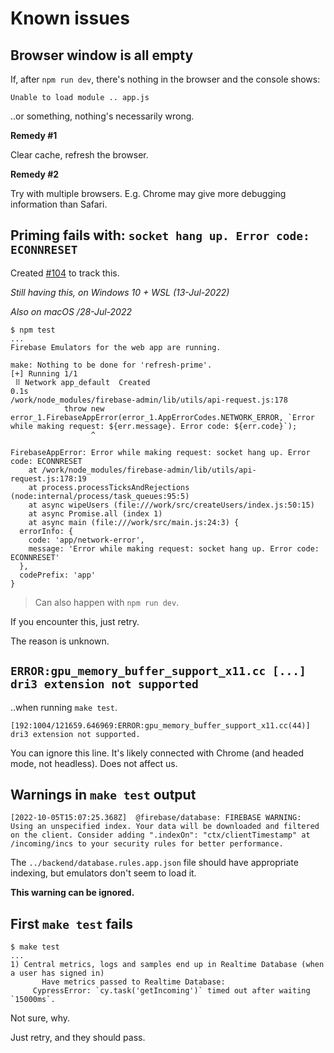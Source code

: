 # Known issues


## Browser window is all empty

If, after `npm run dev`, there's nothing in the browser and the console shows:

`Unable to load module .. app.js`

..or something, nothing's necessarily wrong.

**Remedy #1**

Clear cache, refresh the browser.

**Remedy #2**

Try with multiple browsers. E.g. Chrome may give more debugging information than Safari.


## Priming fails with: `socket hang up. Error code: ECONNRESET` 

Created [#104](https://github.com/akauppi/GroundLevel-firebase-es/issues/104) to track this.

*Still having this, on Windows 10 + WSL (13-Jul-2022)* 

*Also on macOS /28-Jul-2022*

```
$ npm test
...
Firebase Emulators for the web app are running.

make: Nothing to be done for 'refresh-prime'.
[+] Running 1/1
 ⠿ Network app_default  Created                                                                                                                                                                                   0.1s
/work/node_modules/firebase-admin/lib/utils/api-request.js:178
            throw new error_1.FirebaseAppError(error_1.AppErrorCodes.NETWORK_ERROR, `Error while making request: ${err.message}. Error code: ${err.code}`);
                  ^

FirebaseAppError: Error while making request: socket hang up. Error code: ECONNRESET
    at /work/node_modules/firebase-admin/lib/utils/api-request.js:178:19
    at process.processTicksAndRejections (node:internal/process/task_queues:95:5)
    at async wipeUsers (file:///work/src/createUsers/index.js:50:15)
    at async Promise.all (index 1)
    at async main (file:///work/src/main.js:24:3) {
  errorInfo: {
    code: 'app/network-error',
    message: 'Error while making request: socket hang up. Error code: ECONNRESET'
  },
  codePrefix: 'app'
}
```

>Can also happen with `npm run dev`.

If you encounter this, just retry.

The reason is unknown. 


## `ERROR:gpu_memory_buffer_support_x11.cc [...] dri3 extension not supported`

..when running `make test`.

```
[192:1004/121659.646969:ERROR:gpu_memory_buffer_support_x11.cc(44)] dri3 extension not supported.
```

You can ignore this line. It's likely connected with Chrome (and headed mode, not headless). Does not affect us.


## Warnings in `make test` output

```
[2022-10-05T15:07:25.368Z]  @firebase/database: FIREBASE WARNING: Using an unspecified index. Your data will be downloaded and filtered on the client. Consider adding ".indexOn": "ctx/clientTimestamp" at /incoming/incs to your security rules for better performance. 
```

The `../backend/database.rules.app.json` file should have appropriate indexing, but emulators don't seem to load it.

**This warning can be ignored.**


## First `make test` fails

```
$ make test
...
1) Central metrics, logs and samples end up in Realtime Database (when a user has signed in)
       Have metrics passed to Realtime Database:
     CypressError: `cy.task('getIncoming')` timed out after waiting `15000ms`.
```

Not sure, why.

Just retry, and they should pass.
